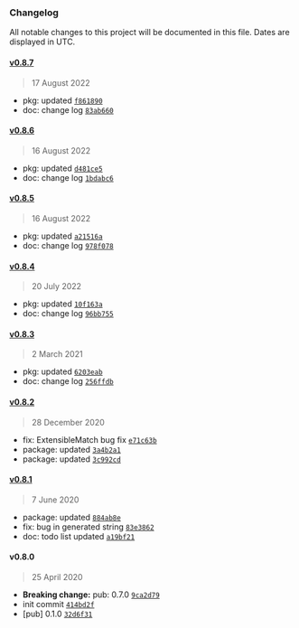 ### Changelog

All notable changes to this project will be documented in this file. Dates are displayed in UTC.

#### [v0.8.7](https://github.com/saostad/ldap-query-generator/compare/v0.8.6...v0.8.7)

> 17 August 2022

- pkg: updated [`f861890`](https://github.com/saostad/ldap-query-generator/commit/f8618907ef2e11769d8ec2e4e8c8f93e63526451)
- doc: change log [`83ab660`](https://github.com/saostad/ldap-query-generator/commit/83ab66055b65a4f100d48616103478de9bb63fdf)

#### [v0.8.6](https://github.com/saostad/ldap-query-generator/compare/v0.8.5...v0.8.6)

> 16 August 2022

- pkg: updated [`d481ce5`](https://github.com/saostad/ldap-query-generator/commit/d481ce53f0668361e4d5bb2679be8eca55f7950a)
- doc: change log [`1bdabc6`](https://github.com/saostad/ldap-query-generator/commit/1bdabc6d8360cdc6f1115963fdad803d325a58af)

#### [v0.8.5](https://github.com/saostad/ldap-query-generator/compare/v0.8.4...v0.8.5)

> 16 August 2022

- pkg: updated [`a21516a`](https://github.com/saostad/ldap-query-generator/commit/a21516a5d40d86fdc0114e14738a8c4ec89a1a7c)
- doc: change log [`978f078`](https://github.com/saostad/ldap-query-generator/commit/978f0789663b56c8cf03dc029d8c3c3c2b668738)

#### [v0.8.4](https://github.com/saostad/ldap-query-generator/compare/v0.8.3...v0.8.4)

> 20 July 2022

- pkg: updated [`10f163a`](https://github.com/saostad/ldap-query-generator/commit/10f163af139b068ea9d858f9129942f0ebb9fb86)
- doc: change log [`96bb755`](https://github.com/saostad/ldap-query-generator/commit/96bb75504140bffc4f52495e56810cf05a4c4a10)

#### [v0.8.3](https://github.com/saostad/ldap-query-generator/compare/v0.8.2...v0.8.3)

> 2 March 2021

- pkg: updated [`6203eab`](https://github.com/saostad/ldap-query-generator/commit/6203eab71b5142da579a6f7fa9b0b872b088e4f9)
- doc: change log [`256ffdb`](https://github.com/saostad/ldap-query-generator/commit/256ffdb0c915b43a2b30c3d1a4d7fe44b9d033e2)

#### [v0.8.2](https://github.com/saostad/ldap-query-generator/compare/v0.8.1...v0.8.2)

> 28 December 2020

- fix: ExtensibleMatch bug fix [`e71c63b`](https://github.com/saostad/ldap-query-generator/commit/e71c63bdfcc9c5e33b5f7e980e650b09a606e036)
- package: updated [`3a4b2a1`](https://github.com/saostad/ldap-query-generator/commit/3a4b2a1e61f176258ea3cc16e5ba349035b6887f)
- package: updated [`3c992cd`](https://github.com/saostad/ldap-query-generator/commit/3c992cd813a425d4839fb84c411e1a053f5b3fad)

#### [v0.8.1](https://github.com/saostad/ldap-query-generator/compare/v0.8.0...v0.8.1)

> 7 June 2020

- package: updated [`884ab8e`](https://github.com/saostad/ldap-query-generator/commit/884ab8e1966c1273d8c15eda1d697c1c51254e03)
- fix: bug in generated string [`83e3862`](https://github.com/saostad/ldap-query-generator/commit/83e386231f41da6efa1945d5a22fcd488884fc00)
- doc: todo list updated [`a19bf21`](https://github.com/saostad/ldap-query-generator/commit/a19bf21381996612930651ec6845317fc1691f44)

#### v0.8.0

> 25 April 2020

- **Breaking change:** pub: 0.7.0 [`9ca2d79`](https://github.com/saostad/ldap-query-generator/commit/9ca2d79e11eb1be641a484f8b4f784e1266fde27)
- init commit [`414bd2f`](https://github.com/saostad/ldap-query-generator/commit/414bd2fe269651e3e740dc0cc475e4c5627eef1b)
- [pub] 0.1.0 [`32d6f31`](https://github.com/saostad/ldap-query-generator/commit/32d6f31950b813ccc1fd9d0b8d255b348520365a)
